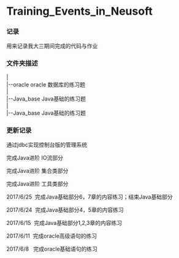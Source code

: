 # Training_Events_in_Neusoft
### 记录
用来记录我大三期间完成的代码与作业

### 文件夹描述
|</br>
|--oracle  oracle 数据库的练习题</br>
|</br>
|--Java_base  Java基础的练习题</br>
|</br>
|--Java_base  Java基础的练习题</br>

### 更新记录
通过jdbc实现控制台版的管理系统


完成Java进阶 IO流部分

完成Java进阶 集合类部分

完成Java进阶 工具类部分

2017/6/25   完成Java基础部分6，7章的内容练习；结束Java基础部分

2017/6/24   完成Java基础部分4，5章的内容练习

2017/6/15   完成Java基础部分1,2,3章的内容练习

2017/6/11  完成oracle高级语句的练习  

2017/6/8   完成oracle基础语句的练习

